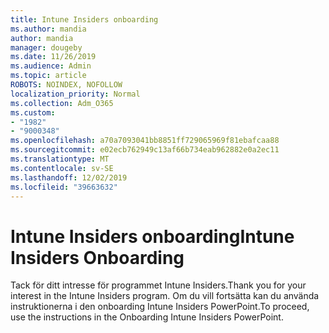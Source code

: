 ```yaml
---
title: Intune Insiders onboarding
ms.author: mandia
author: mandia
manager: dougeby
ms.date: 11/26/2019
ms.audience: Admin
ms.topic: article
ROBOTS: NOINDEX, NOFOLLOW
localization_priority: Normal
ms.collection: Adm_O365
ms.custom:
- "1982"
- "9000348"
ms.openlocfilehash: a70a7093041bb8851ff729065969f81ebafcaa88
ms.sourcegitcommit: e02ecb762949c13af66b734eab962882e0a2ec11
ms.translationtype: MT
ms.contentlocale: sv-SE
ms.lasthandoff: 12/02/2019
ms.locfileid: "39663632"
---
```

# <a name="intune-insiders-onboarding"></a><span data-ttu-id="72b6e-102">Intune Insiders onboarding</span><span class="sxs-lookup"><span data-stu-id="72b6e-102">Intune Insiders Onboarding</span></span>

<span data-ttu-id="72b6e-103">Tack för ditt intresse för programmet Intune Insiders.</span><span class="sxs-lookup"><span data-stu-id="72b6e-103">Thank you for your interest in the Intune Insiders program.</span></span> <span data-ttu-id="72b6e-104">Om du vill fortsätta kan du använda instruktionerna i den onboarding Intune Insiders PowerPoint.</span><span class="sxs-lookup"><span data-stu-id="72b6e-104">To proceed, use the instructions in the Onboarding Intune Insiders PowerPoint.</span></span>
